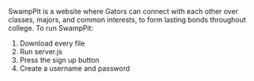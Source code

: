 SwampPit is a website where Gators can connect with each other over classes, majors, and common interests, to form lasting bonds throughout college.
To run SwampPit:
1. Download every file
2. Run server.js
3. Press the sign up button
4. Create a username and password
